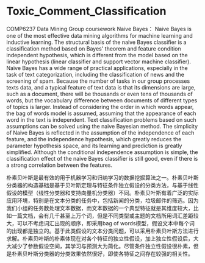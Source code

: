 # Toxic_Comment_Classification
COMP6237 Data Mining Group coursework
Naive Bayes：
Naive Bayes is one of the most effective data mining algorithms for machine learning and inductive learning. The structural basis of the naive Bayes classifier is a classification method based on Bayes' theorem and feature condition independent hypothesis, which is different from the model based on the linear hypothesis (linear classifier and support vector machine classifier). Naïve Bayes has a wide range of practical applications, especially in the task of text categorization, including the classification of news and the screening of spam. Because the number of tasks in our group processes texts data, and a typical feature of text data is that its dimensions are large, such as a document, there will be thousands or even tens of thousands of words, but the vocabulary difference between documents of different types of topics is larger. Instead of considering the order in which words appear, the bag of words model is assumed, assuming that the appearance of each word in the text is independent. Text classification problems based on such assumptions can be solved using the naive Bayesian method. The simplicity of Naive Bayes is reflected in the assumption of the independence of each feature, and the independence hypothesis, which greatly reduces the parameter hypothesis space, and its learning and prediction is greatly simplified. Although the conditional independence assumption is simple, the classification effect of the naive Bayes classifier is still good, even if there is a strong correlation between the features.

朴素贝叶斯是最有效的用于机器学习和归纳学习的数据挖掘算法之一。朴素贝叶斯分类器的构造基础是基于贝叶斯定理与特征条件独立假设的分类方法，与基于线性假设的模型（线性分类器和支持向量机分类器）不同。朴素贝叶斯有着广泛的实际应用环境，特别是在文本分类的任务中，包括新闻的分类，垃圾邮件的筛选。因为我们小组的任务数处理文本数据，而文本数据的一个典型特征就是其维度较大，比如一篇文档，会有几千甚至上万个词，但是不同类型或主题的文档所用词汇差距较大，可以不考虑词汇出现的顺序，即采用bag of words模型，假设文本中每个词的出现都是独立的。基于此类假设的文本分类问题，可以采用朴素贝叶斯方法进行求解。朴素贝叶斯的朴素体现在对各个特征的独立性假设，加上独立性假设后，大大减少了参数假设空间，其学习与预测大为简化。尽管条件独立性假设很朴素，但是朴素贝叶斯分类器的分类效果依然很好，即使各特征之间存在较强的相关性。
